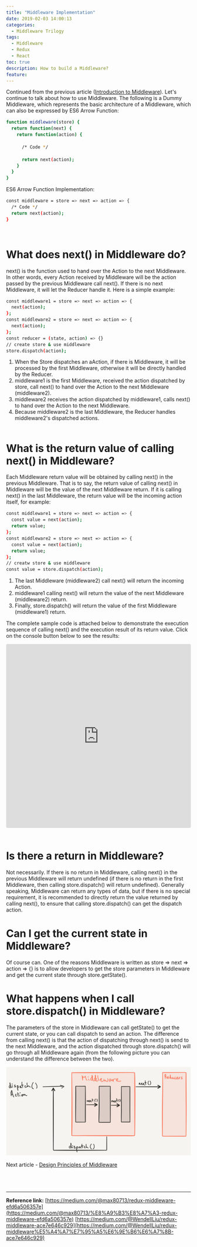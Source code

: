 ```yaml
---
title: "Middleware Implementation"
date: 2019-02-03 14:00:13
categories:
  - Middleware Trilogy
tags:
  - Middleware
  - Redux
  - React
toc: true
description: How to build a Middleware?
feature:
---
```

Continued from the previous article ([Introduction to Middleware](http://tingkaiwu.com/2019/01/29/deep-dive-into-middleware-1/)). Let's continue to talk about how to use Middleware. The following is a Dummy Middleware, which represents the basic architecture of a Middleware, which can also be expressed by ES6 Arrow Function:
<!-- more -->

```sh
function middleware(store) {
  return function(next) {
    return function(action) {
      
      /* Code */
    
      return next(action);
    }
  }
}
```

ES6 Arrow Function Implementation:

```sh
const middleware = store => next => action => {
  /* Code */
  return next(action);
}
```
<br>

# What does next() in Middleware do?
next() is the function used to hand over the Action to the next Middleware. In other words, every Action received by Middleware will be the action passed by the previous Middleware call next(). If there is no next Middleware, it will let the Reducer handle it. Here is a simple example:

```sh
const middleware1 = store => next => action => {
  next(action);
};
const middleware2 = store => next => action => {
  next(action);
};
const reducer = (state, action) => {}
// create store & use middleware
store.dispatch(action);
```

1. When the Store dispatches an aAction, if there is Middleware, it will be processed by the first Middleware, otherwise it will be directly handled by the Reducer.
2. middleware1 is the first Middleware, received the action dispatched by store, call next() to hand over the Action to the next Middleware (middleware2).
3. middleware2 receives the action dispatched by middleware1, calls next() to hand over the Action to the next Middleware.
4. Because middleware2 is the last Middleware, the Reducer handles middleware2's dispatched actions.
<br><br>

# What is the return value of calling next() in Middleware?
Each Middleware return value will be obtained by calling next() in the previous Middleware. That is to say, the return value of calling next() in Middleware will be the value of the next Middleware return. If it is calling next() in the last Middleware, the return value will be the incoming action itself, for example:

```sh
const middleware1 = store => next => action => {
  const value = next(action);
  return value;
};
const middleware2 = store => next => action => {
  const value = next(action);
  return value;
};
// creatw store & use middleware
const value = store.dispatch(action);
```

1. The last Middleware (middleware2) call next() will return the incoming Action.
2. middleware1 calling next() will return the value of the next Middleware (middleware2) return.
3. Finally, store.dispatch() will return the value of the first Middleware (middleware1) return.

The complete sample code is attached below to demonstrate the execution sequence of calling next() and the execution result of its return value. Click on the console button below to see the results:

<iframe
     src="https://codesandbox.io/embed/next-ismo4?fontsize=14&hidenavigation=1&theme=dark"
     style="width:100%; height:500px; border:0; border-radius: 4px; overflow:hidden;"
     title="next"
     allow="accelerometer; ambient-light-sensor; camera; encrypted-media; geolocation; gyroscope; hid; microphone; midi; payment; usb; vr; xr-spatial-tracking"
     sandbox="allow-autoplay allow-forms allow-modals allow-popups allow-presentation allow-same-origin allow-scripts"
   ></iframe>
<br><br>

# Is there a return in Middleware?
Not necessarily. If there is no return in Middleware, calling next() in the previous Middleware will return undefined (if there is no return in the first Middleware, then calling store.dispatch() will return undefined). Generally speaking, Middleware can return any types of data, but if there is no special requirement, it is recommended to directly return the value returned by calling next(), to ensure that calling store.dispatch() can get the dispatch action.
<br>

# Can I get the current state in Middleware?
Of course can. One of the reasons Middleware is written as store => next => action => {} is to allow developers to get the store parameters in Middleware and get the current state through store.getState().
<br>

# What happens when I call store.dispatch() in Middleware?
The parameters of the store in Middleware can call getState() to get the current state, or you can call dispatch to send an action. The difference from calling next() is that the action of dispatching through next() is send to the next Middleware, and the action dispatched through store.dispatch() will go through all Middleware again (from the following picture you can understand the difference between the two).

![Middleware flow](/images/0_SGzQlCN4O4KMKVLy.png)
<br>

Next article - [Design Principles of Middleware](http://tingkaiwu.com/2019/02/09/deep-dive-into-middleware-3/)
<br><br><br><br>

----------------------------------------------------------

**Reference link:**
[https://medium.com/@max80713/redux-middleware-efd6a506357e](https://medium.com/@max80713/%E8%A9%B3%E8%A7%A3-redux-middleware-efd6a506357e)
[https://medium.com/@WendellLiu/redux-middleware-ace7e646c929](https://medium.com/@WendellLiu/redux-middleware%E5%A4%A7%E7%95%A5%E6%9E%B6%E6%A7%8B-ace7e646c929)